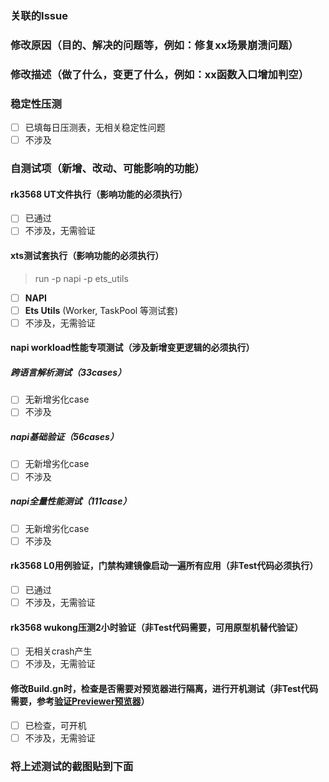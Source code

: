 ### 关联的Issue

### 修改原因（目的、解决的问题等，例如：修复xx场景崩溃问题）

### 修改描述（做了什么，变更了什么，例如：xx函数入口增加判空）
### 稳定性压测
- [ ] 已填每日压测表，无相关稳定性问题
- [ ] 不涉及

### 自测试项（新增、改动、可能影响的功能）

#### rk3568 UT文件执行（影响功能的必须执行）

- [ ] 已通过
- [ ] 不涉及，无需验证

#### xts测试套执行（影响功能的必须执行）

> run -p napi -p ets_utils

- [ ] **NAPI**
- [ ] **Ets Utils** (Worker, TaskPool 等测试套)
- [ ] 不涉及，无需验证

#### napi workload性能专项测试（涉及新增变更逻辑的必须执行）

##### 跨语言解析测试（33cases）

- [ ] 无新增劣化case
- [ ] 不涉及

##### napi基础验证（56cases）

- [ ] 无新增劣化case
- [ ] 不涉及

##### napi全量性能测试（111case）

- [ ] 无新增劣化case
- [ ] 不涉及

#### rk3568 L0用例验证，门禁构建镜像启动一遍所有应用（非Test代码必须执行）

- [ ] 已通过
- [ ] 不涉及，无需验证

#### rk3568 wukong压测2小时验证（非Test代码需要，可用原型机替代验证）

- [ ] 无相关crash产生
- [ ] 不涉及，无需验证

#### 修改Build.gn时，检查是否需要对预览器进行隔离，进行开机测试（非Test代码需要，参考[验证Previewer预览器](https://gitee.com/YuliCheng998244353/arkui_napi/wikis/%E8%93%9D%E5%8C%BA%E9%AA%8C%E8%AF%81Previewer%E9%A2%84%E8%A7%88%E5%99%A8?sort_id=14385376)）

- [ ] 已检查，可开机
- [ ] 不涉及，无需验证

### 将上述测试的截图贴到下面
